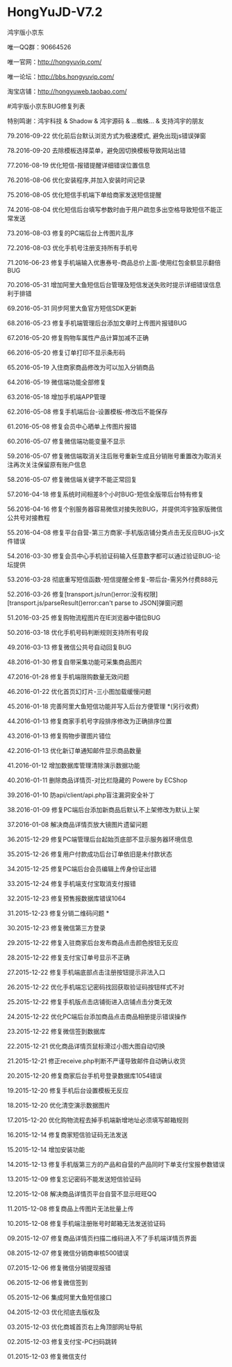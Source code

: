 # HongYuJD-V7.2

鸿宇版小京东

唯一QQ群：90664526

唯一官网：http://hongyuvip.com/

唯一论坛：http://bbs.hongyuvip.com/

淘宝店铺：http://hongyuweb.taobao.com/

#鸿宇版小京东BUG修复列表

特别鸣谢：鸿宇科技 & Shadow & 鸿宇源码 & ...蜘蛛... & 支持鸿宇的朋友

79.2016-09-22 优化前后台默认浏览方式为极速模式, 避免出现js错误弹窗

78.2016-09-20 去除模板选择菜单，避免因切换模板导致网站出错

77.2016-08-19 优化短信-报错提醒详细错误位置信息

76.2016-08-06 优化安装程序,并加入安装时间记录

75.2016-08-05 优化短信手机端下单给商家发送短信提醒

74.2016-08-04 优化短信后台填写参数时由于用户疏忽多出空格导致短信不能正常发送

73.2016-08-03 修复的PC端后台上传图片乱序

72.2016-08-03 优化手机号注册支持所有手机号

71.2016-06-23 修复手机端输入优惠券号-商品总价上面-使用红包金额显示翻倍BUG

70.2016-05-31 增加阿里大鱼短信后台管理及短信发送失败时提示详细错误信息利于排错

69.2016-05-31 同步阿里大鱼官方短信SDK更新

68.2016-05-23 修复手机端管理后台添加文章时上传图片报错BUG

67.2016-05-20 修复购物车属性产品计算加减不正确

66.2016-05-20 修复订单打印不显示条形码

65.2016-05-19 入住商家商品修改为可以加入分销商品

64.2016-05-19 微信端功能全部修复

63.2016-05-18 增加手机端APP管理

62.2016-05-08 修复手机端后台-设置模板-修改后不能保存

61.2016-05-08 修复会员中心晒单上传图片报错

60.2016-05-07 修复微信端功能变量不显示

59.2016-05-07 修复微信端取消关注后账号重新生成且分销账号重置改为取消关注再次关注保留原有账户信息

58.2016-05-07 修复微信端关键字不能正常回复

57.2016-04-18 修复系统时间相差8个小时BUG-短信全版带后台特有修复

56.2016-04-16 修复个别服务器容易微信对接失败BUG，并提供鸿宇独家版微信公共号对接教程

55.2016-04-08 修复平台自营-第三方商家-手机版店铺分类点击无反应BUG-js文件错误

54.2016-03-30 修复会员中心手机验证码输入任意数字都可以通过验证BUG-论坛提供

53.2016-03-28 彻底重写短信函数-短信提醒全修复-带后台-需另外付费888元

52.2016-03-26 修复[transport.js/run()error:没有权限][transport.js/parseResult()error:can't parse to JSON]弹窗问题

51.2016-03-25 修复购物流程图片在IE浏览器中错位BUG

50.2016-03-18 优化手机号码判断规则支持所有号段

49.2016-03-13 修复微信公共号自动回复BUG

48.2016-01-30 修复自带采集功能可采集商品图片

47.2016-01-28 修复手机端限购数量无效问题

46.2016-01-22 优化首页幻灯片-三小图加载缓慢问题

45.2016-01-18 完善阿里大鱼短信功能并写入后台方便管理 *(另行收费)

44.2016-01-13 修复商家手机号字段排序修改为正确排序位置

43.2016-01-13 修复购物步骤图片错位

42.2016-01-13 优化新订单通知邮件显示商品数量

41.2016-01-12 增加数据库管理清除演示数据功能

40.2016-01-11 删除商品详情页-对比栏隐藏的 Powere by ECShop

39.2016-01-10 防api/client/api.php盲注漏洞安全补丁

38.2016-01-09 修复PC端后台添加新商品后默认不上架修改为默认上架

37.2016-01-08 解决商品详情页放大镜图片遗留问题

36.2015-12-29 修复PC端管理后台起始页底部不显示服务器环境信息

35.2015-12-26 修复用户付款成功后台订单依旧是未付款状态

34.2015-12-25 修复PC端后台会员编辑上传身份证出错

33.2015-12-24 修复手机端支付宝取消支付报错

32.2015-12-23 修复预售报数据库错误1064

31.2015-12-23 修复分销二维码问题 *

30.2015-12-23 修复微信第三方登录

29.2015-12-22 修复入驻商家后台发布商品点击颜色按钮无反应

28.2015-12-22 修复支付宝订单号显示不正确

27.2015-12-22 修复手机端底部点击注册按钮提示非法入口

26.2015-12-22 优化手机端忘记密码找回获取验证码按钮样式不对

25.2015-12-22 修复手机版点击店铺街进入店铺点击分类无效

24.2015-12-22 优化PC端后台添加商品点击商品相册提示错误操作

23.2015-12-22 修复微信签到数据库

22.2015-12-21 优化商品详情页鼠标滑过小图大图自动切换

21.2015-12-21 修正receive.php判断不严谨导致邮件自动确认收货

20.2015-12-20 修复商家后台手机号登录数据库1054错误

19.2015-12-20 修复手机后台设置模板无反应

18.2015-12-20 优化清空演示数据图片

17.2015-12-20 优化购物流程去掉手机端新增地址必须填写邮箱规则

16.2015-12-14 修复商家短信验证码无法发送

15.2015-12-14 增加安装功能

14.2015-12-13 修复手机版第三方的产品和自营的产品同时下单支付宝报参数错误

13.2015-12-09 修复忘记密码不能发送短信验证码

12.2015-12-08 解决商品详情页平台自营不显示旺旺QQ

11.2015-12-08 修复商品上传图片无法批量上传

10.2015-12-08 修复手机端注册账号时邮箱无法发送验证码

09.2015-12-07 修复商品详情页扫描二维码进入不了手机端详情页界面

08.2015-12-07 修复微信分销商审核500错误

07.2015-12-06 修复微信分销提现报错

06.2015-12-06 修复微信签到

05.2015-12-06 集成阿里大鱼短信接口

04.2015-12-03 优化彻底去版权及

03.2015-12-03 优化商城首页右上角顶部网址导航

02.2015-12-03 修复支付宝-PC扫码跳转

01.2015-12-03 修复微信支付